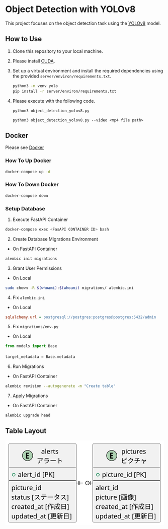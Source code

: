 # Object Detection with YOLOv8

This project focuses on the object detection task using the [YOLOv8](https://github.com/ultralytics/ultralytics) model.

## How to Use

1. Clone this repository to your local machine.
2. Please install [CUDA](https://developer.nvidia.com/cuda-downloads).
3. Set up a virtual environment and install the required dependencies using the provided `server/environ/requirements.txt`.

   ```bash
   python3 -m venv yolo
   pip install -r server/environ/requirements.txt
   ```

4. Please execute with the following code.

   ```bash: Detection for Camera
   python3 object_detection_yolov8.py
   ```

   ```bash: Detection for Video
   python3 object_detection_yolov8.py --video <mp4 file path>
   ```

## Docker

Please see [Docker](./server/docker-compose.yml)

### How To Up Docker

```bash
docker-compose up -d
```

### How To Down Docker

```bash
docker-compose down
```

### Setup Database

1. Execute FastAPI Container

```bash
docker-compose exec <FasAPI CONTAINER ID> bash
```

2. Create Database Migrations Environment

- On FastAPI Container

```bash
alembic init migrations
```

3. Grant User Permissions

- On Local

```bash
sudo chown -R $(whoami):$(whoami) migrations/ alembic.ini
```

4. Fix `alembic.ini`

- On Local

```ini
sqlalchemy.url = postgresql://postgres:postgres@postgres:5432/admin
```

5. Fix `migrations/env.py`

- On Local

```python
from models import Base

target_metadata = Base.metadata
```

6. Run Migrations

- On FastAPI Container

```bash
alembic revision --autogenerate -m "Create table"
```

7. Apply Migrations

- On FastAPI Container

```bash
alembic upgrade head
```

## Table Layout

![overview](plantuml/erd.svg)
